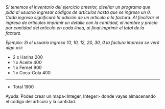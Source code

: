 *Si tenemos el inventario del ejercicio anterior, diseñar un programa que pida al usuario ingresar códigos de artículos hasta que se ingrese un 0. Cada ingreso significará la adición de un artículo a la factura. Al finalizar el ingreso de artículos imprimir un detalle con la cantidad, el nombre y precio por cantidad del artículo en cada línea, al final imprimir el total de la factura.*

*Ejemplo: Si el usuario ingresa 10, 10, 12, 20, 30, 0 la factura impresa se verá algo así:*

- 2 x Harina 200
- 1 x Aceite 400
- 1 x Fernet 900
- 1 x Coca-Cola 400
------------------------------------
- Total 1900

Ayuda: Podes crear un mapa<Integer, Integer> donde vayas almacenando el código del artículo y la cantidad.